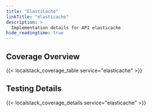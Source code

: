 ```yaml
---
title: "ElastiCache"
linkTitle: "elasticache"
description: >
  Implementation details for API elasticache
hide_readingtime: true
---
```


## Coverage Overview
{{< localstack_coverage_table service="elasticache" >}}

## Testing Details
{{< localstack_coverage_details service="elasticache" >}}

